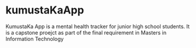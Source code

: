 # kumustaKaApp
KumustaKa App is a mental health tracker for junior high school students. It is a capstone proejct as part of the final requirement in Masters in Information Technology
